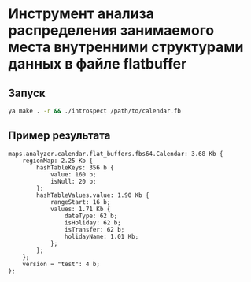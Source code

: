 # Инструмент анализа распределения занимаемого места внутренними структурами данных в файле flatbuffer

## Запуск
```bash
ya make . -r && ./introspect /path/to/calendar.fb
```

## Пример результата
```
maps.analyzer.calendar.flat_buffers.fbs64.Calendar: 3.68 Kb {
    regionMap: 2.25 Kb {
        hashTableKeys: 356 b {
            value: 160 b;
            isNull: 20 b;
        };
        hashTableValues.value: 1.90 Kb {
            rangeStart: 16 b;
            values: 1.71 Kb {
                dateType: 62 b;
                isHoliday: 62 b;
                isTransfer: 62 b;
                holidayName: 1.01 Kb;
            };
        };
    };
    version = "test": 4 b;
};
```
